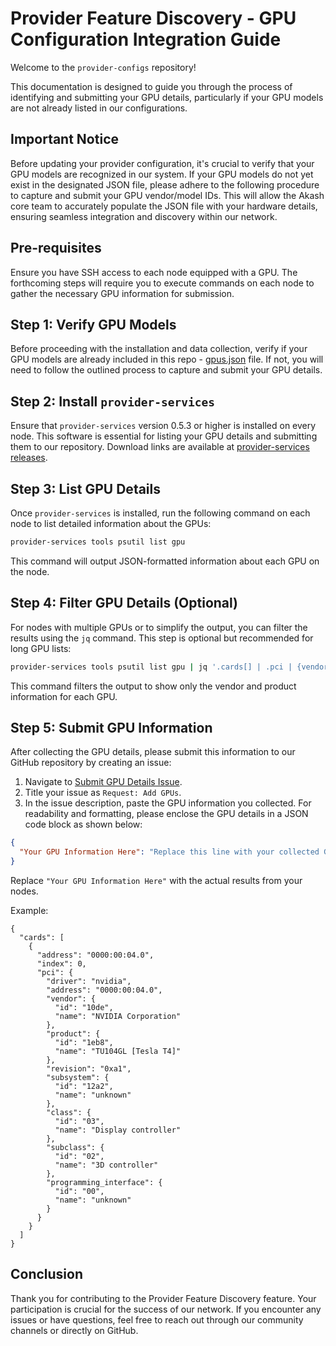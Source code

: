 # Provider Feature Discovery - GPU Configuration Integration Guide

Welcome to the `provider-configs` repository!

This documentation is designed to guide you through the process of identifying
and submitting your GPU details, particularly if your GPU models are not
already listed in our configurations.

## Important Notice

Before updating your provider configuration, it's crucial to verify that your
GPU models are recognized in our system. If your GPU models do not yet exist in
the designated JSON file, please adhere to the following procedure to capture
and submit your GPU vendor/model IDs.
This will allow the Akash core team to accurately populate the JSON file with
your hardware details, ensuring seamless integration and discovery within our
network.

## Pre-requisites

Ensure you have SSH access to each node equipped with a GPU. The forthcoming
steps will require you to execute commands on each node to gather the necessary
GPU information for submission.

## Step 1: Verify GPU Models

Before proceeding with the installation and data collection, verify if your GPU
models are already included in this repo -
[gpus.json](./devices/pcie/gpus.json) file.
If not, you will need to follow the outlined process to capture and submit your
GPU details.

## Step 2: Install `provider-services`

Ensure that `provider-services` version 0.5.3 or higher is installed on every
node. This software is essential for listing your GPU details and submitting
them to our repository.
Download links are available at [provider-services releases](https://github.com/akash-network/provider-services/releases).

## Step 3: List GPU Details

Once `provider-services` is installed, run the following command on each node
to list detailed information about the GPUs:

```bash
provider-services tools psutil list gpu
```

This command will output JSON-formatted information about each GPU on the node.

## Step 4: Filter GPU Details (Optional)

For nodes with multiple GPUs or to simplify the output, you can filter the
results using the `jq` command. This step is optional but recommended for long
GPU lists:

```bash
provider-services tools psutil list gpu | jq '.cards[] | .pci | {vendor: .vendor, product: .product}'
```

This command filters the output to show only the vendor and product information
for each GPU.

## Step 5: Submit GPU Information

After collecting the GPU details, please submit this information to our GitHub
repository by creating an issue:

1. Navigate to [Submit GPU Details Issue](https://github.com/akash-network/provider-configs/issues/new).
2. Title your issue as `Request: Add GPUs`.
3. In the issue description, paste the GPU information you collected. For
readability and formatting, please enclose the GPU details in a JSON code block
as shown below:

```json
{
  "Your GPU Information Here": "Replace this line with your collected GPU details."
}
```

Replace `"Your GPU Information Here"` with the actual results from your nodes.

Example:

```
{
  "cards": [
    {
      "address": "0000:00:04.0",
      "index": 0,
      "pci": {
        "driver": "nvidia",
        "address": "0000:00:04.0",
        "vendor": {
          "id": "10de",
          "name": "NVIDIA Corporation"
        },
        "product": {
          "id": "1eb8",
          "name": "TU104GL [Tesla T4]"
        },
        "revision": "0xa1",
        "subsystem": {
          "id": "12a2",
          "name": "unknown"
        },
        "class": {
          "id": "03",
          "name": "Display controller"
        },
        "subclass": {
          "id": "02",
          "name": "3D controller"
        },
        "programming_interface": {
          "id": "00",
          "name": "unknown"
        }
      }
    }
  ]
}
```

## Conclusion

Thank you for contributing to the Provider Feature Discovery feature.
Your participation is crucial for the success of our network.
If you encounter any issues or have questions, feel free to reach out through
our community channels or directly on GitHub.
